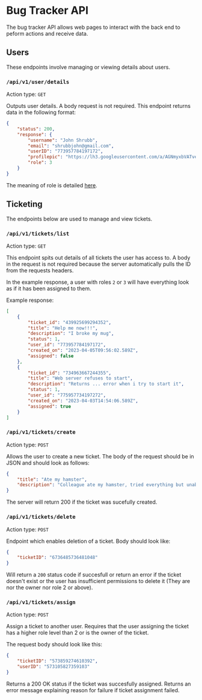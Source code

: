 Bug Tracker API
===============

The bug tracker API allows web pages to interact with the back end to peform actions and receive data.

## Users

These endpoints involve managing or viewing details about users.

### `/api/v1/user/details`

Action type: `GET`

Outputs user details. A body request is not required.
This endpoint returns data in the following format:
```json
{
	"status": 200,
	"response": {
		"username": "John Shrubb",
		"email": "shrubbjohn@gmail.com",
		"userID": "773957784197172",
		"profilepic": "https://lh3.googleusercontent.com/a/AGNmyxbVATveCkSyzf9fkwdHsQ3VPOnRwTXspxyHLE-o=s96-c",
		"role": 3
	}
}
```
The meaning of role is detailed [here](./users.md#roles).

## Ticketing

The endpoints below are used to manage and view tickets.

### `/api/v1/tickets/list`

Action type: `GET`

This endpoint spits out details of all tickets the user has access to.
A body in the request is not required because the server automatically pulls the ID from the requests headers.

In the example response, a user with roles `2` or `3` will have everything look as if it has been assigned to them.

Example response:
```json
[
	{
		"ticket_id": "439925699294352",
		"title": "Help me now!!!",
		"description": "I broke my mug",
		"status": 1,
		"user_id": "773957784197172",
		"created_on": "2023-04-05T09:56:02.589Z",
		"assigned": false
	},
	{
		"ticket_id": "734963667244355",
		"title": "Web server refuses to start",
		"description": "Returns ... error when i try to start it",
		"status": 1,
		"user_id": "775957734197272",
		"created_on": "2023-04-03T14:54:06.589Z",
		"assigned": true
	}
]
```

### `/api/v1/tickets/create`

Action type: `POST`

Allows the user to create a new ticket. The body of the request should be in JSON and should look as follows:
```json
{
	"title": "Ate my hamster",
	"description": "Colleague ate my hamster, tried everything but unable to get hamster back."
}
```

The server will return 200 if the ticket was sucefully created.

### `/api/v1/tickets/delete`

Action type: `POST`

Endpoint which enables deletion of a ticket. Body should look like:
```json
{
	"ticketID": "6736485736481048"
}
```

Will return a `200` status code if succesfull or return an error if the ticket doesn't exist or the user has insufficient permissions to delete it (They are nor the owner nor role 2 or above).

### `/api/v1/tickets/assign`

Action type: `POST`

Assign a ticket to another user.
Requires that the user assigning the ticket has a higher role level than 2 or is the owner of the ticket.

The request body should look like this:
```json
{
	"ticketID": "573859274610392",
	"userID": "573105827359103"
}
```

Returns a 200 OK status if the ticket was succesfully assigned. Returns an error message explaining reason for failure if ticket assignment failed.